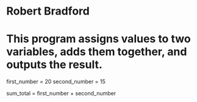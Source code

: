 # Robert Bradford
# This program assigns values to two variables, adds them together, and outputs the result.


first_number = 20
second_number = 15

sum_total = first_number + second_number

